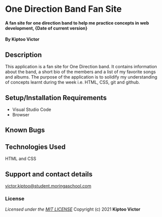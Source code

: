 # One Direction Band Fan Site
#### A fan site for one direction band to help me practice concepts in web development, {Date of current version}
#### By **Kiptoo Victor**
## Description

This application is a fan site for One Direction band. It contains information about the band, a short bio of the members and a list of my favorite songs and albums. The purpose of the application is to solidify my understanding of concepts learnt during the week i.e. HTML, CSS, git and github.
## Setup/Installation Requirements
* Visual Studio Code
* Browser

## Known Bugs

## Technologies Used
HTML and CSS
## Support and contact details
victor.kiptoo@student.moringaschool.com
### License
*Licensed under the [MIT LICENSE](LICENSE)*
Copyright (c) 2021 **Kiptoo Victor**
  
